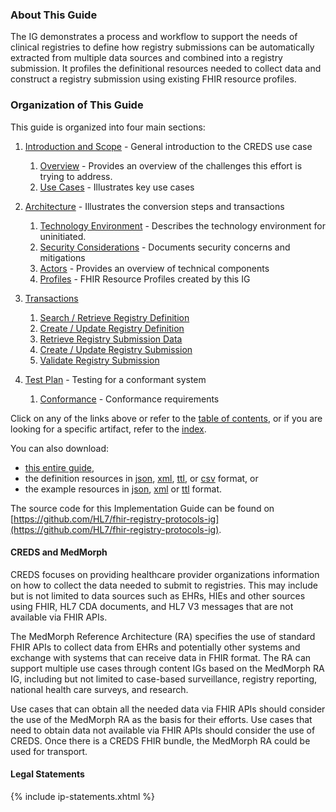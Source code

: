 ### About This Guide
The IG demonstrates a process and workflow to support the needs of clinical registries to define how registry submissions can be automatically extracted from multiple data sources and combined into a registry submission. It profiles the definitional resources needed to collect data and construct a registry submission using existing FHIR resource profiles.

### Organization of This Guide
This guide is organized into four main sections:
1. [Introduction and Scope](introduction.html) - General introduction to the CREDS use case
   1. [Overview](overview.html) - Provides an overview of the challenges this effort is trying to address.
   1. [Use Cases](use_cases.html) - Illustrates key use cases

2. [Architecture](Architecture_and_Implementation.html) - Illustrates the conversion steps and transactions
   1. [Technology Environment](technology_environment.html) - Describes the technology environment for uninitiated.
   2. [Security Considerations](security_considerations.html) - Documents security concerns and mitigations
   3. [Actors](actors.html) - Provides an overview of technical components
   4. [Profiles](profiles_and_extensions.html) - FHIR Resource Profiles created by this IG

3. [Transactions](transactions.html)
   1. [Search / Retrieve Registry Definition ](transaction-SRRD.html)
   2. [Create / Update Registry Definition ](transaction-CURD.html)
   3. [Retrieve Registry Submission Data ](transaction-RRSD.html)
   4. [Create / Update Registry Submission ](transaction-CURS.html)
   5. [Validate Registry Submission ](transaction-VRS.html)

4. [Test Plan](test_plan.html) - Testing for a conformant system
   1. [Conformance](conformance.html) - Conformance requirements

Click on any of the links above or refer to the [table of contents](toc.html), or if you are looking for a specific artifact, refer to the [index](artifacts.html).

You can also download:

* [this entire guide](full-ig.zip),
* the definition resources in [json](definitions.json.zip), [xml](definitions.xml.zip), [ttl](definitions.ttl.zip), or [csv](csvs.zip) format, or
* the example resources in [json](examples.json.zip), [xml](examples.xml.zip) or [ttl](examples.ttl.zip) format.

The source code for this Implementation Guide can be found on
[https://github.com/HL7/fhir-registry-protocols-ig](https://github.com/HL7/fhir-registry-protocols-ig).


#### CREDS and MedMorph
CREDS focuses on providing healthcare provider organizations information on how to collect the data needed to submit to registries. This may include but is not limited to data sources such as EHRs, HIEs and other sources using FHIR, HL7 CDA documents, and HL7 V3 messages that are not available via FHIR APIs.

The MedMorph Reference Architecture (RA) specifies the use of standard FHIR APIs to collect data from EHRs and potentially other systems and exchange with systems that can receive data in FHIR format. The RA can support multiple use cases through content IGs based on the MedMorph RA IG, including but not limited to case-based surveillance, registry reporting, national health care surveys, and research.

Use cases that can obtain all the needed data via FHIR APIs should consider the use of the MedMorph RA as the basis for their efforts. Use cases that need to obtain data not available via FHIR APIs should consider the use of CREDS. Once there is a CREDS FHIR bundle, the MedMorph RA could be used for transport.

#### Legal Statements
{% include ip-statements.xhtml %}
